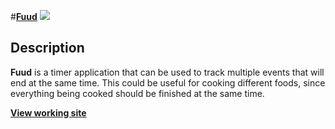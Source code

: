 #[**Fuud**](http://toastnumber.github.io/fuud)
![](http://s18.postimg.org/rtazydd6x/Capt.png)

## Description
**Fuud** is a timer application that can be used to track multiple events that will end at the same time. This could be useful for cooking different foods, since everything being cooked should be finished at the same time.

[**View working site**](http://toastnumber.github.io/fuud)
